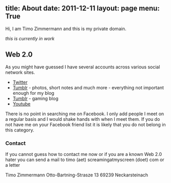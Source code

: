 title: About
date: 2011-12-11
layout: page
menu: True
---
Hi, I am Timo Zimmermann and this is my private domain.

*this is currently in work*

## Web 2.0
As you might have guessed I have several accounts across various social network sites.

 * [Twitter][2]
 * [Tumblr][3] - photos, short notes and much more - everything not important enough for my blog
 * [Tumblr][4] - gaming blog
 * [Youtube][5]

There is no point in searching me on Facebook. I only add people I meet on a regular
basis and I would shake hands with when I meet them. If you do not have me on your
Facebook friend list it is likely that you do not belong in this category.

### Contact
If you cannot guess how to contact me now or if you are a known Web 2.0 hater you
can send a mail to timo (aet) screamingatmyscreen (doet) com or a letter

Timo Zimmermann
Otto-Bartning-Strasze 13
69239 Neckarsteinach

[1]: https://github.com/fallenhitokiri/Zenbo
[2]: https://twitter.com/#!/fallenhitokiri
[3]: http://fallenhitokiri.tumblr.com/
[4]: http://raidingasdk.tumblr.com/
[5]: http://www.youtube.com/user/1w4nt4us3rn4m3
[6]: http://www.blazeit.de